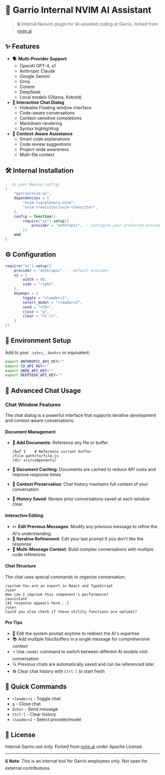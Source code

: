
# 🤖 Garrio Internal NVIM AI Assistant
>
> 🔒 Internal Neovim plugin for AI-assisted coding at Garrio, forked from [nvim.ai](https://github.com/magicalne/nvim.ai)

## ✨ Features

- 🗣️ **Multi-Provider Support**
  - OpenAI GPT-4, o1
  - Anthropic Claude
  - Google Gemini
  - Groq
  - Cohere
  - DeepSeek
  - Local models (Ollama, Kobold)
- 💬 **Interactive Chat Dialog**
  - Hideable Floating window interface
  - Code-aware conversations
  - Context-sensitive completions
  - Markdown rendering
  - Syntax highlighting
- 🧠 **Context-Aware Assistance**
  - Smart code explanations
  - Code review suggestions
  - Project-wide awareness
  - Multi-file context

## 🛠️ Internal Installation

```lua
-- In your Neovim config:
{
    "garrio/nvim-ai",
    dependencies = {
        "nvim-lua/plenary.nvim",
        "nvim-treesitter/nvim-treesitter",
    },
    config = function()
        require("ai").setup({
            provider = "anthropic", -- Configure your preferred provider
        })
    end
}
```

## ⚙️ Configuration

```lua
require("ai").setup({
    provider = "anthropic", -- Default provider
    ui = {
        width = 80,
        side = "right",
    },
    keymaps = {
        toggle = "<leader>1",
        select_model = "<leader>2",
        send = "<CR>",
        close = "q",
        clear = "<C-l>",
    }
})
```

## 🔑 Environment Setup

Add to your `.zshrc`, `.bashrc` or equivalent:

```bash
export ANTHROPIC_API_KEY=""
export CO_API_KEY=""
export GROQ_API_KEY=""
export DEEPSEEK_API_KEY=""
```

## 💬 Advanced Chat Usage

### Chat Window Features

The chat dialog is a powerful interface that supports iterative development and context-aware conversations:

#### Document Management

- 📄 **Add Documents**: Reference any file or buffer

  ``` text
  /buf 1    # Reference current buffer
  /file path/to/file.js
  /dir src/components/
  ```

- 💾 **Document Caching**: Documents are cached to reduce API costs and improve response times
- 🔄 **Context Preservation**: Chat history maintains full context of your conversation
- 🔄 **History Saved**: Review prior conversations saved at each window clear.

#### Interactive Editing

- ✏️ **Edit Previous Messages**: Modify any previous message to refine the AI's understanding
- 🔄 **Iterative Refinement**: Edit your last prompt if you don't like the response
- 📝 **Multi-Message Context**: Build complex conversations with multiple code references

#### Chat Structure

The chat uses special commands to organize conversation:

``` text
/system You are an expert in React and TypeScript
/user
How can I improve this component's performance?
/assistant
[AI response appears here...]
/user
Could you also check if these utility functions are optimal?
```

#### Pro Tips

- 🎯 Edit the system prompt anytime to redirect the AI's expertise
- 📚 Add multiple files/buffers in a single message for comprehensive context
- ⚡ Use `/model` command to switch between different AI models mid-conversation
- 🔍 Previous chats are automatically saved and can be referenced later
- ♻️ Clear chat history with `Ctrl-l` to start fresh

## 🎯 Quick Commands

- `<leader>1` - Toggle chat
- `q` - Close chat
- `Enter` - Send message
- `Ctrl-l` - Clear history
- `<leader>2` - Select provider/model

## 📝 License

Internal Garrio use only. Forked from [nvim.ai](https://github.com/magicalne/nvim.ai) under Apache License.

---
🔒 **Note**: This is an internal tool for Garrio employees only. Not open for external contributions.
